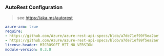### AutoRest Configuration

> see https://aka.ms/autorest

``` yaml
azure-arm: true
require:
- https://github.com/Azure/azure-rest-api-specs/blob/a7de71ef99f5ea2aefe38bbd3c55db09c64547e8/specification/resourceconnector/resource-manager/readme.md
- https://github.com/Azure/azure-rest-api-specs/blob/a7de71ef99f5ea2aefe38bbd3c55db09c64547e8/specification/resourceconnector/resource-manager/readme.go.md
license-header: MICROSOFT_MIT_NO_VERSION
module-version: 0.3.0

```